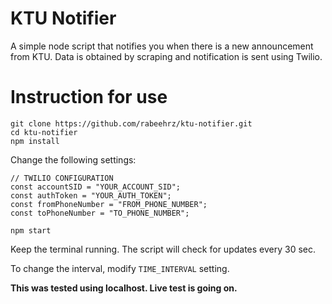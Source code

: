 # KTU Notifier

A simple node script that notifies you when there is a new announcement from KTU. Data is obtained by scraping and notification is sent using Twilio.

# Instruction for use

``` 
git clone https://github.com/rabeehrz/ktu-notifier.git
cd ktu-notifier
npm install
```

Change the following settings:

```
// TWILIO CONFIGURATION
const accountSID = "YOUR_ACCOUNT_SID";
const authToken = "YOUR_AUTH_TOKEN";
const fromPhoneNumber = "FROM_PHONE_NUMBER";
const toPhoneNumber = "TO_PHONE_NUMBER";
```

```
npm start
```

Keep the terminal running. The script will check for updates every 30 sec.

To change the interval, modify `TIME_INTERVAL` setting.

**This was tested using localhost. Live test is going on.**

